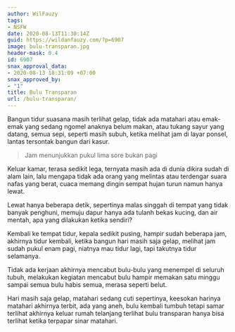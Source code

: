 ```yaml
---
author: WilFauzy
tags:
- NSFW
date: 2020-08-13T11:30:14Z
guid: https://wildanfauzy.com/?p=6907
image: bulu-transparan.jpg
header-mask: 0.4
id: 6907
snax_approval_data:
- 2020-08-13 18:31:09 +07:00
snax_approved_by:
- "1"
title: Bulu Transparan
url: /bulu-transparan/
---
```


Bangun tidur suasana masih terlihat gelap, tidak ada matahari atau emak-emak yang sedang ngomel anaknya belum makan, atau tukang sayur yang datang, semua sepi, seperti masih subuh, ketika melihat jam di layar ponsel, lantas tersontak bangun dari kasur.&nbsp;

> Jam menunjukkan pukul lima sore bukan pagi&nbsp;

Keluar kamar, terasa sedikit lega, ternyata masih ada di dunia dikira sudah di alam lain, lalu mengapa tidak ada orang yang melintas atau terdengar suara nafas yang berat, cuaca memang dingin sempat hujan turun namun hanya lewat.&nbsp;

Lewat hanya beberapa detik, sepertinya malas singgah di tempat yang tidak banyak penghuni, memuju dapur hanya ada tulanh bekas kucing, dan air mentah, apa yang dilakukan ketika sendiri?&nbsp;

Kembali ke tempat tidur, kepala sedikit pusing, hampir sudah beberapa jam, akhirnya tidur kembali, ketika bangun hari masih saja gelap, melihat jam sudah pukul enam pagi, niatnya mau tidur lagi, tapi takutnya tidur selamanya.&nbsp;

Tidak ada kerjaan akhirnya mencabut bulu-bulu yang menempel di seluruh tubuh, melakukan kegiatan mencabut bulu hampir memakan satu minggu sampai semua bulu habis semua, merasa seperti belut.&nbsp;

Hari masih saja gelap, matahari sedang cuti sepertinya, keesokan harinya matahari akhirnya terbit, ada yang aneh, bulu kembali tumbuh tetapi samar terlihat akhirnya keluar rumah telanjang terlihat bulu transparan hanya bisa terlihat ketika terpapar sinar matahari.&nbsp;